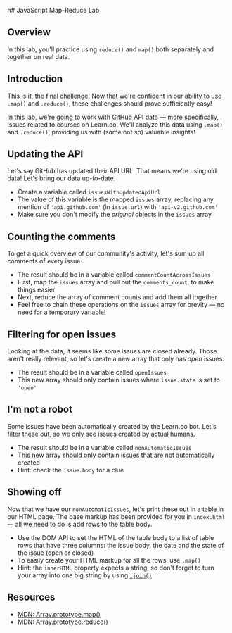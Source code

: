 h# JavaScript Map-Reduce Lab


## Overview

In this lab, you'll practice using `reduce()` and `map()` both separately and together on real data. 


## Introduction

This is it, the final challenge! Now that we're confident in our ability to use `.map()` and `.reduce()`, these challenges should prove sufficiently easy!

In this lab, we're going to work with GitHub API data — more specifically, issues related to courses on Learn.co. We'll analyze this data using `.map()` and `.reduce()`, providing us with (some not so) valuable insights!

## Updating the API
Let's say GitHub has updated their API URL. That means we're using old data! Let's bring our data up-to-date.

* Create a variable called `issuesWithUpdatedApiUrl`
* The value of this variable is the mapped `issues` array, replacing any mention of `'api.github.com'` (in `issue.url`)
with `'api-v2.github.com'`
* Make sure you don't modify the _original_ objects in the `issues` array

## Counting the comments
To get a quick overview of our community's activity, let's sum up all comments of every issue.

* The result should be in a variable called `commentCountAcrossIssues`
* First, map the `issues` array and pull out the `comments_count`, to make things easier
* Next, reduce the array of comment counts and add them all together
* Feel free to chain these operations on the `issues` array for brevity — no need for a temporary variable!

## Filtering for open issues
Looking at the data, it seems like some issues are closed already. Those aren't really relevant, so let's create a new array that only has _open_ issues.

* The result should be in a variable called `openIssues`
* This new array should only contain issues where `issue.state` is set to `'open'`

## I'm not a robot
Some issues have been automatically created by the Learn.co bot. Let's filter these out, so we only see issues created by actual humans.

* The result should be in a variable called `nonAutomaticIssues`
* This new array should only contain issues that are not automatically created
* Hint: check the `issue.body` for a clue

## Showing off
Now that we have our `nonAutomaticIssues`, let's print these out in a table in our HTML page. The base markup has been provided for you in `index.html` — all we need to do is add rows to the table body.

* Use the DOM API to set the HTML of the table body to a list of table rows that have three columns: the issue body, the date and the state of the issue (open or closed)
* To easily create your HTML markup for all the rows, use `.map()`
* Hint: the `innerHTML` property expects a string, so don't forget to turn your array into one big string by using [`.join()`](https://developer.mozilla.org/en/docs/Web/JavaScript/Reference/Global_Objects/Array/join)

## Resources

- [MDN: Array.prototype.map()](https://developer.mozilla.org/en-US/docs/Web/JavaScript/Reference/Global_Objects/Array/map)
- [MDN: Array.prototype.reduce()](https://developer.mozilla.org/en-US/docs/Web/JavaScript/Reference/Global_Objects/Array/Reduce)
